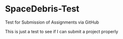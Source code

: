 # SpaceDebris-Test
Test for Submission of Assignments via GitHub

This is just a test to see if I can submit a project properly

